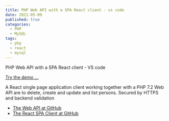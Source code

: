 ```yaml
---
title: PHP Web API with a SPA React client - vs code
date: 2021-05-09
published: true
categories:
  - PHP
  - MySQL
tags:
  - php
  - react
  - mysql
---
```

PHP Web API with a SPA React client - VS code

<a href="https://phpclient.persteenolsen.dk" target="_blank" title="Show persons">Try the demo ...</a>

A React single page application client working together with a PHP 7.2 Web API are to delete, create and update and list persons. Secured by HTTPS and backend validation

<ul>
<li><a href="https://github.com/persteenolsen/php-no-auth-api" target="_blank">The Web API at GitHub</a></li>
<li><a href="https://github.com/persteenolsen/react-no-auth-client" target="_blank">The React SPA Client at GitHub</a></li>
</ul>